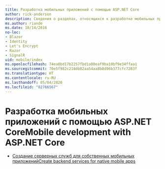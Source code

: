 ```yaml
---
title: Разработка мобильных приложений с помощью ASP.NET Core
author: rick-anderson
description: Сведения о разделах, относящихся к разработке мобильных приложений в ASP.NET Core.
ms.author: riande
ms.date: 10/14/2016
no-loc:
- Blazor
- Identity
- Let's Encrypt
- Razor
- SignalR
uid: mobile/index
ms.openlocfilehash: 74ea8bd17b2257fbd1a80eaf9ba10bf9e34ffaa1
ms.sourcegitcommit: 70e5f982c218db82aa54aa8b8d96b377cfc7283f
ms.translationtype: HT
ms.contentlocale: ru-RU
ms.lasthandoff: 05/04/2020
ms.locfileid: "82766567"
---
```

# <a name="mobile-development-with-aspnet-core"></a><span data-ttu-id="f9278-103">Разработка мобильных приложений с помощью ASP.NET Core</span><span class="sxs-lookup"><span data-stu-id="f9278-103">Mobile development with ASP.NET Core</span></span>

* [<span data-ttu-id="f9278-104">Создание серверных служб для собственных мобильных приложений</span><span class="sxs-lookup"><span data-stu-id="f9278-104">Create backend services for native mobile apps</span></span>](native-mobile-backend.md)
